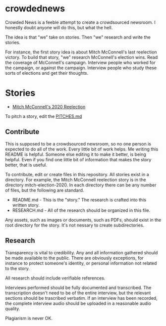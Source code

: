 # crowdednews
Crowded News is a feeble attempt to create a crowdsourced newsroom. I honestly doubt anyone will do this, but what the hell.

The idea is that "we" take on stories. Then "we" research and write the stories.

For instance, the first story idea is about Mitch McConnell's last reelection victory. To build that story, "we" research McConnell's election wins. Read the coverage of McConnell's campaign. Interview people who worked for the campaign, or against the campaign. Interview people who study these sorts of elections and get their thoughts.

# Stories
* [Mitch McConnell's 2020 Reelection](mitch-election-2020)

To pitch a story, edit the [PITCHES.md](PITCHES.md)

## Contribute
This is supposed to be a crowdsourced newsroom, so no one person is expected to do all of the work. Every little bit of work helps. Me writing this README is helpful. Someone else editing it to make it better, is being helpful. Even if you find one little bit of information that makes the story better, that is useful. 

To contribute, edit or create files in this repository. All stories exist in a directory. For example, the Mitch McConnell reelection story is in the directory mitch-election-2020. In each directory there can be any number of files, but the following are standard. 

* README.md - This is the "story." The research is crafted into this written story.
* RESEARCH.md - All of the research should be organized in this file.

Any assets, such as images or documents, such as PDFs, should exist in the root directory for the story. It's not nessary to create subdirectories.

## Research
Transparency is vital to credibility. Any and all information gathered should be made available to the public. There are obviously exceptions, for instance to protect someone's identity, or personal information not related to the story.

All research should include verifiable references. 

Interviews performed should be fully documented and transcribed. The transcription doesn't need to be of the entire interview, but the relevant sections should be trascribed verbatim. If an interview has been recorded, the complete interview audio should be uploaded in a reasonable audio quality.

Plagiarism is never OK.

